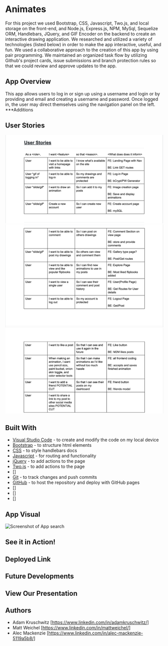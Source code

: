 # Animates

For this project we used Bootstrap, CSS, Javascript, Two.js, and local storage on the front-end, and Node.js, Express.js, NPM, MySql, Sequelize ORM, Handlebars, JQuery, and GIF Encoder on the backend to create an interactive drawing application. We researched and utilized a variety of technologies (listed below) in order to make the app interactive, useful, and fun. We used a collaborative approach to the creation of this app by using pair programming. We maintained an organized task flow by utilizing Github's project cards, issue submissions and branch protection rules so that we could review and approve updates to the app.

## App Overview

This app allows users to log in or sign up using a username and login or by providing and email and creating a username and password. Once logged in, the user may direct themselves using the navigation panel on the left. ***Additions

## User Stories

<img src="/images/userstory1.png" alt="Screenshot of User Stories">  
<img src="/images/userstory2.png" alt="Screenshot of User Stories">  
<img src="/images/userstory3.png" alt="Screenshot of User Stories">  

## Built With

* [Visual Studio Code](https://code.visualstudio.com/) - to create and modify the code on my local device
* [Bootstrap](https://getbootstrap.com/) - to structure html elements
* [CSS](https://developer.mozilla.org/en-US/docs/Web/CSS) - to style handlebars docs
* [Javascript](https://www.javascript.com/) - for routing and functionality
* [jQuery](https://jquery.com/) - to add actions to the page
* [Two.js](https://two.js.org/) - to add actions to the page
* []
* [Git](https://git-scm.com/) - to track changes and push commits
* [GitHub](github.com) - to host the repository and deploy with GitHub pages
* []
* []
* []

## App Visual

<img src="" alt="Screenshot of App search"> 

## See it in Action!



## Deployed Link



## Future Developments


## View Our Presentation



## Authors

* Adam Kruschwitz [https://www.linkedin.com/in/adamkruschwitz/]
* Matt Weichel [https://www.linkedin.com/in/mattweichel/]
* Alec Mackenzie [https://www.linkedin.com/in/alec-mackenzie-5119a5b8/]
